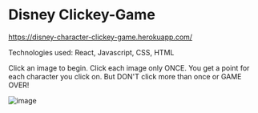 # Disney Clickey-Game

https://disney-character-clickey-game.herokuapp.com/

Technologies used: React, Javascript, CSS, HTML

Click an image to begin. Click each image only ONCE. You get a point for each character you click on. But DON'T click more than once or GAME OVER!

![image](https://user-images.githubusercontent.com/47279070/64492080-efd40b80-d23d-11e9-826a-c764071109c9.png)
